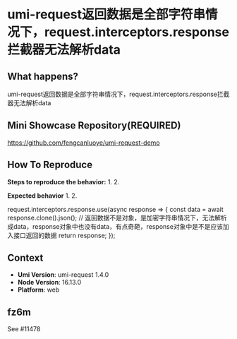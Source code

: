 # umi-request返回数据是全部字符串情况下，request.interceptors.response拦截器无法解析data

## What happens?

umi-request返回数据是全部字符串情况下，request.interceptors.response拦截器无法解析data

## Mini Showcase Repository(REQUIRED)

https://github.com/fengcanluoye/umi-request-demo

## How To Reproduce

**Steps to reproduce the behavior:** 1. 2.

**Expected behavior** 1. 2.

request.interceptors.response.use(async response => {
const data = await response.clone().json(); // 返回数据不是对象，是加密字符串情况下，无法解析成data，response对象中也没有data，有点奇葩，response对象中是不是应该加入接口返回的数据
return response;
});

## Context

- **Umi Version**: umi-request 1.4.0
- **Node Version**: 16.13.0
- **Platform**: web

## fz6m

See #11478
